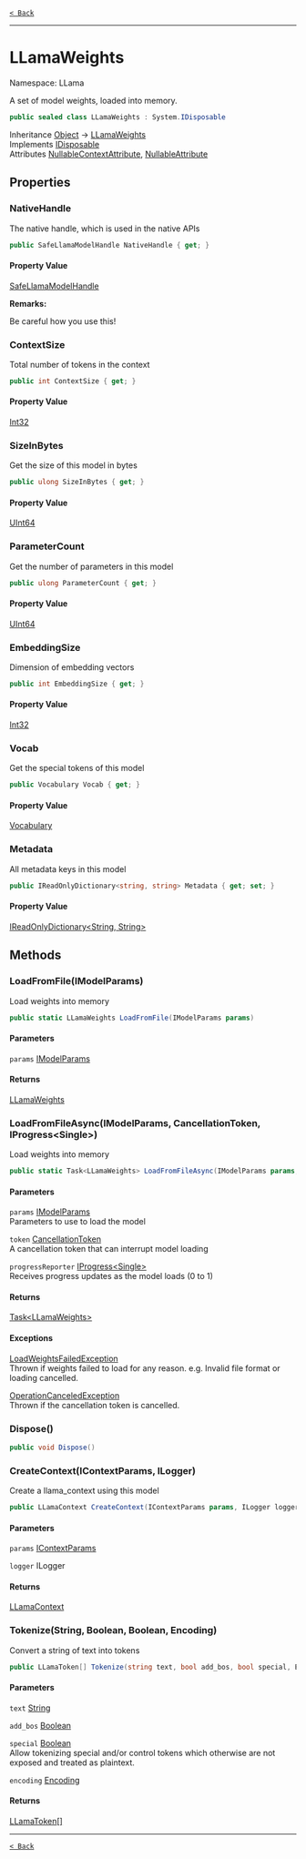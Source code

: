[`< Back`](./)

---

# LLamaWeights

Namespace: LLama

A set of model weights, loaded into memory.

```csharp
public sealed class LLamaWeights : System.IDisposable
```

Inheritance [Object](https://docs.microsoft.com/en-us/dotnet/api/system.object) → [LLamaWeights](./llama.llamaweights.md)<br>
Implements [IDisposable](https://docs.microsoft.com/en-us/dotnet/api/system.idisposable)<br>
Attributes [NullableContextAttribute](https://docs.microsoft.com/en-us/dotnet/api/system.runtime.compilerservices.nullablecontextattribute), [NullableAttribute](https://docs.microsoft.com/en-us/dotnet/api/system.runtime.compilerservices.nullableattribute)

## Properties

### **NativeHandle**

The native handle, which is used in the native APIs

```csharp
public SafeLlamaModelHandle NativeHandle { get; }
```

#### Property Value

[SafeLlamaModelHandle](./llama.native.safellamamodelhandle.md)<br>

**Remarks:**

Be careful how you use this!

### **ContextSize**

Total number of tokens in the context

```csharp
public int ContextSize { get; }
```

#### Property Value

[Int32](https://docs.microsoft.com/en-us/dotnet/api/system.int32)<br>

### **SizeInBytes**

Get the size of this model in bytes

```csharp
public ulong SizeInBytes { get; }
```

#### Property Value

[UInt64](https://docs.microsoft.com/en-us/dotnet/api/system.uint64)<br>

### **ParameterCount**

Get the number of parameters in this model

```csharp
public ulong ParameterCount { get; }
```

#### Property Value

[UInt64](https://docs.microsoft.com/en-us/dotnet/api/system.uint64)<br>

### **EmbeddingSize**

Dimension of embedding vectors

```csharp
public int EmbeddingSize { get; }
```

#### Property Value

[Int32](https://docs.microsoft.com/en-us/dotnet/api/system.int32)<br>

### **Vocab**

Get the special tokens of this model

```csharp
public Vocabulary Vocab { get; }
```

#### Property Value

[Vocabulary](./llama.native.safellamamodelhandle.vocabulary.md)<br>

### **Metadata**

All metadata keys in this model

```csharp
public IReadOnlyDictionary<string, string> Metadata { get; set; }
```

#### Property Value

[IReadOnlyDictionary&lt;String, String&gt;](https://docs.microsoft.com/en-us/dotnet/api/system.collections.generic.ireadonlydictionary-2)<br>

## Methods

### **LoadFromFile(IModelParams)**

Load weights into memory

```csharp
public static LLamaWeights LoadFromFile(IModelParams params)
```

#### Parameters

`params` [IModelParams](./llama.abstractions.imodelparams.md)<br>

#### Returns

[LLamaWeights](./llama.llamaweights.md)<br>

### **LoadFromFileAsync(IModelParams, CancellationToken, IProgress&lt;Single&gt;)**

Load weights into memory

```csharp
public static Task<LLamaWeights> LoadFromFileAsync(IModelParams params, CancellationToken token, IProgress<float> progressReporter)
```

#### Parameters

`params` [IModelParams](./llama.abstractions.imodelparams.md)<br>
Parameters to use to load the model

`token` [CancellationToken](https://docs.microsoft.com/en-us/dotnet/api/system.threading.cancellationtoken)<br>
A cancellation token that can interrupt model loading

`progressReporter` [IProgress&lt;Single&gt;](https://docs.microsoft.com/en-us/dotnet/api/system.iprogress-1)<br>
Receives progress updates as the model loads (0 to 1)

#### Returns

[Task&lt;LLamaWeights&gt;](https://docs.microsoft.com/en-us/dotnet/api/system.threading.tasks.task-1)<br>

#### Exceptions

[LoadWeightsFailedException](./llama.exceptions.loadweightsfailedexception.md)<br>
Thrown if weights failed to load for any reason. e.g. Invalid file format or loading cancelled.

[OperationCanceledException](https://docs.microsoft.com/en-us/dotnet/api/system.operationcanceledexception)<br>
Thrown if the cancellation token is cancelled.

### **Dispose()**

```csharp
public void Dispose()
```

### **CreateContext(IContextParams, ILogger)**

Create a llama_context using this model

```csharp
public LLamaContext CreateContext(IContextParams params, ILogger logger)
```

#### Parameters

`params` [IContextParams](./llama.abstractions.icontextparams.md)<br>

`logger` ILogger<br>

#### Returns

[LLamaContext](./llama.llamacontext.md)<br>

### **Tokenize(String, Boolean, Boolean, Encoding)**

Convert a string of text into tokens

```csharp
public LLamaToken[] Tokenize(string text, bool add_bos, bool special, Encoding encoding)
```

#### Parameters

`text` [String](https://docs.microsoft.com/en-us/dotnet/api/system.string)<br>

`add_bos` [Boolean](https://docs.microsoft.com/en-us/dotnet/api/system.boolean)<br>

`special` [Boolean](https://docs.microsoft.com/en-us/dotnet/api/system.boolean)<br>
Allow tokenizing special and/or control tokens which otherwise are not exposed and treated as plaintext.

`encoding` [Encoding](https://docs.microsoft.com/en-us/dotnet/api/system.text.encoding)<br>

#### Returns

[LLamaToken[]](./llama.native.llamatoken.md)<br>

---

[`< Back`](./)
